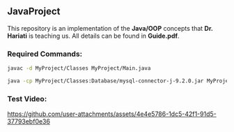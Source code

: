 ## JavaProject

This repository is an implementation of the **Java/OOP** concepts that **Dr. Hariati** is teaching us. All details can be found in **Guide.pdf**.

### Required Commands:

```sh
javac -d MyProject/Classes MyProject/Main.java

java -cp MyProject/Classes:Database/mysql-connector-j-9.2.0.jar MyProject.Main
```

### Test Video:

https://github.com/user-attachments/assets/4e4e5786-1dc5-42f1-91d5-37793ebf0e36
